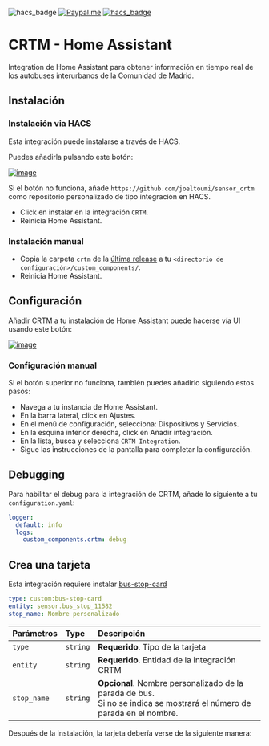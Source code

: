 ![hacs_badge](https://img.shields.io/badge/hacs-custom-orange.svg)  [![Paypal.me][paypalbedge]][paypalme] [![hacs_badge](https://img.shields.io/badge/HACS-Default-41BDF5.svg)](https://github.com/hacs/integration)

# CRTM - Home Assistant

Integration de Home Assistant para obtener información en tiempo real de los autobuses interurbanos de la Comunidad de Madrid.

## Instalación

### Instalación via HACS

Esta integración puede instalarse a través de HACS.

Puedes añadirla pulsando este botón:

[![image](https://my.home-assistant.io/badges/hacs_repository.svg)](https://my.home-assistant.io/redirect/hacs_repository/?owner=joeltoumi&repository=sensor_crtm&category=integration)

Si el botón no funciona, añade `https://github.com/joeltoumi/sensor_crtm` como repositorio personalizado de tipo integración en HACS.

- Click en instalar en la integración `CRTM`.
- Reinicia Home Assistant.

### Instalación manual

- Copia la carpeta `crtm` de la [última release](https://github.com/joeltoumi/sensor_crtm/releases/latest) a tu `<directorio de configuración>/custom_components/`.
- Reinicia Home Assistant.

## Configuración

Añadir CRTM a tu instalación de Home Assistant puede hacerse vía UI usando este botón:

[![image](https://my.home-assistant.io/badges/config_flow_start.svg)](https://my.home-assistant.io/redirect/config_flow_start?domain=crtm_bus_stop_integration)

### Configuración manual

Si el botón superior no funciona, también puedes añadirlo siguiendo estos pasos:

- Navega a tu instancia de Home Assistant.
- En la barra lateral, click en Ajustes.
- En el menú de configuración, selecciona: Dispositivos y Servicios.
- En la esquina inferior derecha, click en Añadir integración.
- En la lista, busca y selecciona `CRTM Integration`.
- Sigue las instrucciones de la pantalla para completar la configuración.

## Debugging

Para habilitar el debug para la integración de CRTM, añade lo siguiente a tu `configuration.yaml`:

```yaml
logger:
  default: info
  logs:
    custom_components.crtm: debug
```

## Crea una tarjeta

Esta integración requiere instalar [bus-stop-card](https://github.com/joeltoumi/bus-stop-card)

```yaml
type: custom:bus-stop-card
entity: sensor.bus_stop_11582
stop_name: Nombre personalizado
```
| Parámetros  | Type     | Descripción                                                                                                                |
|:------------| :------- |:---------------------------------------------------------------------------------------------------------------------------|
| `type`      | `string` | **Requerido**. Tipo de la tarjeta                                                                                          |
| `entity`    | `string` | **Requerido**. Entidad de la integración CRTM                                                                              |
| `stop_name` | `string` | **Opcional**. Nombre personalizado de la parada de bus. <br/>Si no se indica se mostrará el número de parada en el nombre. |


Después de la instalación, la tarjeta debería verse de la siguiente manera:



[paypalme]: https://www.paypal.me/joelruiz
[paypalbedge]: https://camo.githubusercontent.com/3073969b3e2923ae564193fabf646ce6a85329cd39cbdfd3fa4d814cb5b48e92/68747470733a2f2f696d672e736869656c64732e696f2f62616467652f50617950616c2d3030343537433f7374796c653d666f722d7468652d6261646765266c6f676f3d70617970616c266c6f676f436f6c6f723d7768697465